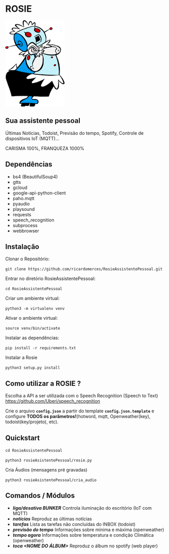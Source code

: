 # ROSIE
![rosie](imagens/rosie.png)

## Sua assistente pessoal
Últimas Notícias, Todoist, Previsão do tempo, Spotify, Controle de dispositivos IoT (MQTT)...

CARISMA 100%, FRANQUEZA  1000%

## Dependências
- bs4 (BeautifulSoup4)
- gtts
- gcloud
- google-api-python-client
- paho.mqtt
- pyaudio
- playsound
- requests
- speech_recognition
- subprocess
- webbrowser 

## Instalação

Clonar o Repositório:

`git clone https://github.com/ricardomerces/RosieAssistentePessoal.git`

Entrar no diretório RosieAssistentePessoal:

`cd RosieAssistentePessoal`

Criar um ambiente virtual:

`python3 -m virtualenv venv`

Ativar o ambiente virtual:

`source venv/bin/activate`

Instalar as dependências:

`pip install -r requirements.txt`

Instalar a Rosie

`python3 setup.py install`


## Como utilizar a ROSIE ?

Escolha a API a ser utilizada com o Speech Recognition (Speech to Text)
https://github.com/Uberi/speech_recognition

Crie o arquivo **`config.json`** a partir do template **`config.json.template`**  e configure **TODOS os parâmetros!**(hotword, mqtt, Openweather(key), todoist(key/projeto), etc).


## Quickstart

`cd RosieAssistentePessoal`

`python3 rosieAsistentePessoal/rosie.py`

Cria Áudios (mensagens pré gravadas)

`python3 rosieAsistentePessoal/cria_audio`

## Comandos / Módulos

- **_liga/desativa BUNKER_**        Controla iluminação do escritório (IoT com MQTT)
- **_notícias_**                    Reproduz as últimas notícias
- **_tarefas_**                     Lista as tarefas não concluídas do INBOX (todoist)
- **_previsão do tempo_**           Informações sobre mínima e máxima (openweather)
- **_tempo agora_**                 Informações sobre temperatura e condição Climática (openweather)
- **_toca <NOME DO ÁLBUM>_**        Reproduz o álbum no spotify (web player)